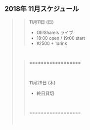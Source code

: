 ## 2018年 11月スケジュール

>> 11月11日 (日)
>> - Oh!Sharels ライブ                
>> - 18:00 open / 19:00 start
>> - ¥2500 + 1drink
>
> <br/>
>
>> ==================
>> 
>> <br/>
>> 
>> 11月29日 (木)
>> - 終日貸切
>> 
>> <br/>
>> 
>> ==================
>
> <br/>
